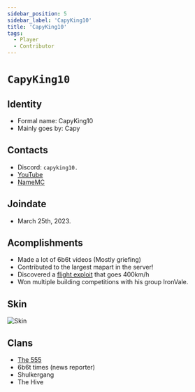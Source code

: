 ```yaml
---
sidebar_position: 5
sidebar_label: 'CapyKing10'
title: 'CapyKing10'
tags:
  - Player
  - Contributor
---
```


# `CapyKing10`

## Identity
* Formal name: CapyKing10
* Mainly goes by: Capy

## Contacts
* Discord: `capyking10.`
* [YouTube](https://www.youtube.com/@CapyKing10_)
* [NameMC](https://namemc.com/profile/CapyKing10.1)

## Joindate
* March 25th, 2023.

## Acomplishments
 * Made a lot of 6b6t videos (Mostly griefing)
 * Contributed to the largest mapart in the server!
 * Discovered a [flight exploit](https://www.youtube.com/watch?v=hGC1wILneAA&t=9s) that goes 400km/h
 * Won multiple building competitions with his group IronVale.

## Skin
![Skin](https://s.namemc.com/3d/skin/body.png?id=c1880e115a13cc81&model=classic&theta=38&phi=13&time=90&width=100&height=200)

## Clans
* [The 555](../Groups/555.md)
* 6b6t times (news reporter)
* Shulkergang
* The Hive
